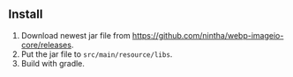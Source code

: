 ## Install 

1. Download newest jar file from https://github.com/nintha/webp-imageio-core/releases.
2. Put the jar file to `src/main/resource/libs`.
3. Build with gradle.